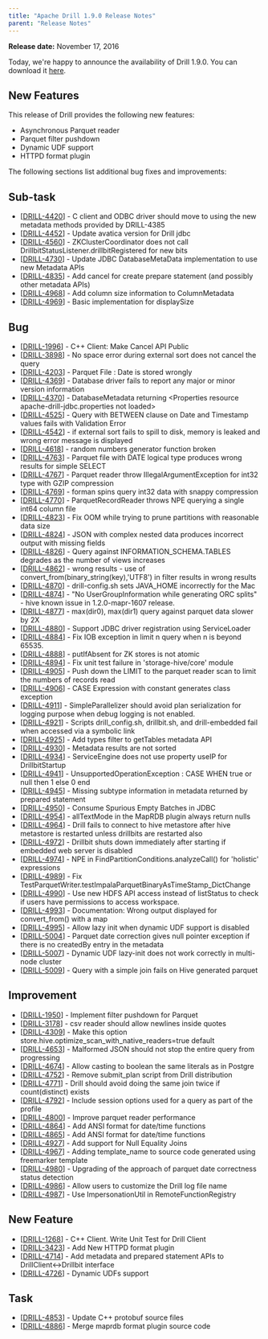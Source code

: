 ```yaml
---
title: "Apache Drill 1.9.0 Release Notes"
parent: "Release Notes"
---
```


**Release date:**  November 17, 2016

Today, we're happy to announce the availability of Drill 1.9.0. You can download it [here](https://drill.apache.org/download/).

## New Features
This release of Drill provides the following new features: 

- Asynchronous Parquet reader
- Parquet filter pushdown  
- Dynamic UDF support  
- HTTPD format plugin  

The following sections list additional bug fixes and improvements:  

<h2>        Sub-task
</h2>
<ul>
<li>[<a href='https://issues.apache.org/jira/browse/DRILL-4420'>DRILL-4420</a>] -         C client and ODBC driver should move to using the new metadata methods provided by DRILL-4385
</li>
<li>[<a href='https://issues.apache.org/jira/browse/DRILL-4452'>DRILL-4452</a>] -         Update avatica version for Drill jdbc
</li>
<li>[<a href='https://issues.apache.org/jira/browse/DRILL-4560'>DRILL-4560</a>] -         ZKClusterCoordinator does not call DrillbitStatusListener.drillbitRegistered for new bits
</li>
<li>[<a href='https://issues.apache.org/jira/browse/DRILL-4730'>DRILL-4730</a>] -         Update JDBC DatabaseMetaData implementation to use new Metadata APIs
</li>
<li>[<a href='https://issues.apache.org/jira/browse/DRILL-4835'>DRILL-4835</a>] -         Add cancel for create prepare statement (and possibly other metadata APIs)
</li>
<li>[<a href='https://issues.apache.org/jira/browse/DRILL-4968'>DRILL-4968</a>] -         Add column size information to ColumnMetadata
</li>
<li>[<a href='https://issues.apache.org/jira/browse/DRILL-4969'>DRILL-4969</a>] -         Basic implementation for displaySize
</li>
</ul>
                            
<h2>        Bug
</h2>
<ul>
<li>[<a href='https://issues.apache.org/jira/browse/DRILL-1996'>DRILL-1996</a>] -         C++ Client: Make Cancel API Public
</li>
<li>[<a href='https://issues.apache.org/jira/browse/DRILL-3898'>DRILL-3898</a>] -         No space error during external sort does not cancel the query
</li>
<li>[<a href='https://issues.apache.org/jira/browse/DRILL-4203'>DRILL-4203</a>] -         Parquet File : Date is stored wrongly
</li>
<li>[<a href='https://issues.apache.org/jira/browse/DRILL-4369'>DRILL-4369</a>] -         Database driver fails to report any major or minor version information
</li>
<li>[<a href='https://issues.apache.org/jira/browse/DRILL-4370'>DRILL-4370</a>] -         DatabaseMetadata returning &lt;Properties resource apache-drill-jdbc.properties not loaded&gt;
</li>
<li>[<a href='https://issues.apache.org/jira/browse/DRILL-4525'>DRILL-4525</a>] -         Query with BETWEEN clause on Date and Timestamp values fails with Validation Error
</li>
<li>[<a href='https://issues.apache.org/jira/browse/DRILL-4542'>DRILL-4542</a>] -         if external sort fails to spill to disk, memory is leaked and wrong error message is displayed
</li>
<li>[<a href='https://issues.apache.org/jira/browse/DRILL-4618'>DRILL-4618</a>] -         random numbers generator function broken
</li>
<li>[<a href='https://issues.apache.org/jira/browse/DRILL-4763'>DRILL-4763</a>] -         Parquet file with DATE logical type produces wrong results for simple SELECT
</li>
<li>[<a href='https://issues.apache.org/jira/browse/DRILL-4767'>DRILL-4767</a>] -         Parquet reader throw IllegalArgumentException for int32 type with GZIP compression
</li>
<li>[<a href='https://issues.apache.org/jira/browse/DRILL-4769'>DRILL-4769</a>] -         forman spins query int32 data with snappy compression
</li>
<li>[<a href='https://issues.apache.org/jira/browse/DRILL-4770'>DRILL-4770</a>] -         ParquetRecordReader throws NPE querying a single int64 column file
</li>
<li>[<a href='https://issues.apache.org/jira/browse/DRILL-4823'>DRILL-4823</a>] -         Fix OOM while trying to prune partitions with reasonable data size
</li>
<li>[<a href='https://issues.apache.org/jira/browse/DRILL-4824'>DRILL-4824</a>] -         JSON with complex nested data produces incorrect output with missing fields
</li>
<li>[<a href='https://issues.apache.org/jira/browse/DRILL-4826'>DRILL-4826</a>] -         Query against INFORMATION_SCHEMA.TABLES degrades as the number of views increases
</li>
<li>[<a href='https://issues.apache.org/jira/browse/DRILL-4862'>DRILL-4862</a>] -         wrong results - use of convert_from(binary_string(key),&#39;UTF8&#39;) in filter results in wrong results
</li>
<li>[<a href='https://issues.apache.org/jira/browse/DRILL-4870'>DRILL-4870</a>] -         drill-config.sh sets JAVA_HOME incorrectly for the Mac
</li>
<li>[<a href='https://issues.apache.org/jira/browse/DRILL-4874'>DRILL-4874</a>] -         &quot;No UserGroupInformation while generating ORC splits&quot; - hive known issue in 1.2.0-mapr-1607 release.
</li>
<li>[<a href='https://issues.apache.org/jira/browse/DRILL-4877'>DRILL-4877</a>] -         max(dir0), max(dir1) query against parquet data slower by 2X
</li>
<li>[<a href='https://issues.apache.org/jira/browse/DRILL-4880'>DRILL-4880</a>] -         Support JDBC driver registration using ServiceLoader 
</li>
<li>[<a href='https://issues.apache.org/jira/browse/DRILL-4884'>DRILL-4884</a>] -         Fix IOB exception in limit n query when n is beyond 65535.
</li>
<li>[<a href='https://issues.apache.org/jira/browse/DRILL-4888'>DRILL-4888</a>] -         putIfAbsent for ZK stores is not atomic
</li>
<li>[<a href='https://issues.apache.org/jira/browse/DRILL-4894'>DRILL-4894</a>] -         Fix unit test failure in &#39;storage-hive/core&#39; module
</li>
<li>[<a href='https://issues.apache.org/jira/browse/DRILL-4905'>DRILL-4905</a>] -         Push down the LIMIT to the parquet reader scan to limit the numbers of records read
</li>
<li>[<a href='https://issues.apache.org/jira/browse/DRILL-4906'>DRILL-4906</a>] -         CASE Expression with constant generates class exception
</li>
<li>[<a href='https://issues.apache.org/jira/browse/DRILL-4911'>DRILL-4911</a>] -         SimpleParallelizer should avoid plan serialization for logging purpose when debug logging is not enabled.
</li>
<li>[<a href='https://issues.apache.org/jira/browse/DRILL-4921'>DRILL-4921</a>] -         Scripts drill_config.sh,  drillbit.sh, and drill-embedded fail when accessed via a symbolic link
</li>
<li>[<a href='https://issues.apache.org/jira/browse/DRILL-4925'>DRILL-4925</a>] -         Add types filter to getTables metadata API
</li>
<li>[<a href='https://issues.apache.org/jira/browse/DRILL-4930'>DRILL-4930</a>] -         Metadata results are not sorted
</li>
<li>[<a href='https://issues.apache.org/jira/browse/DRILL-4934'>DRILL-4934</a>] -         ServiceEngine does not use property useIP for DrillbitStartup
</li>
<li>[<a href='https://issues.apache.org/jira/browse/DRILL-4941'>DRILL-4941</a>] -         UnsupportedOperationException : CASE WHEN true or null then 1 else 0 end
</li>
<li>[<a href='https://issues.apache.org/jira/browse/DRILL-4945'>DRILL-4945</a>] -         Missing subtype information in metadata returned by prepared statement
</li>
<li>[<a href='https://issues.apache.org/jira/browse/DRILL-4950'>DRILL-4950</a>] -         Consume Spurious Empty Batches in JDBC
</li>
<li>[<a href='https://issues.apache.org/jira/browse/DRILL-4954'>DRILL-4954</a>] -         allTextMode in the MapRDB plugin always return nulls
</li>
<li>[<a href='https://issues.apache.org/jira/browse/DRILL-4964'>DRILL-4964</a>] -         Drill fails to connect to hive metastore after hive metastore is restarted unless drillbits are restarted also
</li>
<li>[<a href='https://issues.apache.org/jira/browse/DRILL-4972'>DRILL-4972</a>] -         Drillbit shuts down immediately after starting if embedded web server is disabled
</li>
<li>[<a href='https://issues.apache.org/jira/browse/DRILL-4974'>DRILL-4974</a>] -         NPE in FindPartitionConditions.analyzeCall() for &#39;holistic&#39; expressions
</li>
<li>[<a href='https://issues.apache.org/jira/browse/DRILL-4989'>DRILL-4989</a>] -         Fix TestParquetWriter.testImpalaParquetBinaryAsTimeStamp_DictChange
</li>
<li>[<a href='https://issues.apache.org/jira/browse/DRILL-4990'>DRILL-4990</a>] -         Use new HDFS API access instead of listStatus to check if users have permissions to access workspace.
</li>
<li>[<a href='https://issues.apache.org/jira/browse/DRILL-4993'>DRILL-4993</a>] -         Documentation: Wrong output displayed for convert_from() with a map
</li>
<li>[<a href='https://issues.apache.org/jira/browse/DRILL-4995'>DRILL-4995</a>] -         Allow lazy init when dynamic UDF support is disabled
</li>
<li>[<a href='https://issues.apache.org/jira/browse/DRILL-5004'>DRILL-5004</a>] -         Parquet date correction gives null pointer exception if there is no createdBy entry in the metadata
</li>
<li>[<a href='https://issues.apache.org/jira/browse/DRILL-5007'>DRILL-5007</a>] -         Dynamic UDF lazy-init does not work correctly in multi-node cluster
</li>
<li>[<a href='https://issues.apache.org/jira/browse/DRILL-5009'>DRILL-5009</a>] -         Query with a simple join fails on Hive generated parquet
</li>
</ul>
                        
<h2>        Improvement
</h2>
<ul>
<li>[<a href='https://issues.apache.org/jira/browse/DRILL-1950'>DRILL-1950</a>] -         Implement filter pushdown for Parquet
</li>
<li>[<a href='https://issues.apache.org/jira/browse/DRILL-3178'>DRILL-3178</a>] -         csv reader should allow newlines inside quotes 
</li>
<li>[<a href='https://issues.apache.org/jira/browse/DRILL-4309'>DRILL-4309</a>] -         Make this option store.hive.optimize_scan_with_native_readers=true default
</li>
<li>[<a href='https://issues.apache.org/jira/browse/DRILL-4653'>DRILL-4653</a>] -         Malformed JSON should not stop the entire query from progressing
</li>
<li>[<a href='https://issues.apache.org/jira/browse/DRILL-4674'>DRILL-4674</a>] -         Allow casting to boolean the same literals as in Postgre
</li>
<li>[<a href='https://issues.apache.org/jira/browse/DRILL-4752'>DRILL-4752</a>] -         Remove submit_plan script from Drill distribution
</li>
<li>[<a href='https://issues.apache.org/jira/browse/DRILL-4771'>DRILL-4771</a>] -         Drill should avoid doing the same join twice if count(distinct) exists
</li>
<li>[<a href='https://issues.apache.org/jira/browse/DRILL-4792'>DRILL-4792</a>] -         Include session options used for a query as part of the profile
</li>
<li>[<a href='https://issues.apache.org/jira/browse/DRILL-4800'>DRILL-4800</a>] -         Improve parquet reader performance
</li>
<li>[<a href='https://issues.apache.org/jira/browse/DRILL-4864'>DRILL-4864</a>] -         Add ANSI format for date/time functions
</li>
<li>[<a href='https://issues.apache.org/jira/browse/DRILL-4865'>DRILL-4865</a>] -         Add ANSI format for date/time functions
</li>
<li>[<a href='https://issues.apache.org/jira/browse/DRILL-4927'>DRILL-4927</a>] -         Add support for Null Equality Joins
</li>
<li>[<a href='https://issues.apache.org/jira/browse/DRILL-4967'>DRILL-4967</a>] -         Adding template_name to source code generated using freemarker template
</li>
<li>[<a href='https://issues.apache.org/jira/browse/DRILL-4980'>DRILL-4980</a>] -         Upgrading of the approach of parquet date correctness status detection
</li>
<li>[<a href='https://issues.apache.org/jira/browse/DRILL-4986'>DRILL-4986</a>] -         Allow users to customize the Drill log file name
</li>
<li>[<a href='https://issues.apache.org/jira/browse/DRILL-4987'>DRILL-4987</a>] -         Use ImpersonationUtil in RemoteFunctionRegistry
</li>
</ul>
            
<h2>        New Feature
</h2>
<ul>
<li>[<a href='https://issues.apache.org/jira/browse/DRILL-1268'>DRILL-1268</a>] -         C++ Client. Write Unit Test for Drill Client
</li>
<li>[<a href='https://issues.apache.org/jira/browse/DRILL-3423'>DRILL-3423</a>] -         Add New HTTPD format plugin
</li>
<li>[<a href='https://issues.apache.org/jira/browse/DRILL-4714'>DRILL-4714</a>] -         Add metadata and prepared statement APIs to DrillClient&lt;-&gt;Drillbit interface
</li>
<li>[<a href='https://issues.apache.org/jira/browse/DRILL-4726'>DRILL-4726</a>] -         Dynamic UDFs support
</li>
</ul>
                                                        
<h2>        Task
</h2>
<ul>
<li>[<a href='https://issues.apache.org/jira/browse/DRILL-4853'>DRILL-4853</a>] -         Update C++ protobuf source files
</li>
<li>[<a href='https://issues.apache.org/jira/browse/DRILL-4886'>DRILL-4886</a>] -         Merge maprdb format plugin source code
</li>
</ul>
              

    
                